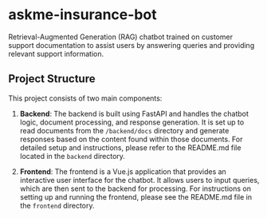 # askme-insurance-bot
Retrieval-Augmented Generation (RAG) chatbot trained on customer support documentation to assist users by answering queries and providing relevant support information.

## Project Structure

This project consists of two main components:

1. **Backend**: The backend is built using FastAPI and handles the chatbot logic, document processing, and response generation. It is set up to read documents from the `/backend/docs` directory and generate responses based on the content found within those documents. For detailed setup and instructions, please refer to the README.md file located in the `backend` directory.

2. **Frontend**: The frontend is a Vue.js application that provides an interactive user interface for the chatbot. It allows users to input queries, which are then sent to the backend for processing. For instructions on setting up and running the frontend, please see the README.md file in the `frontend` directory.
